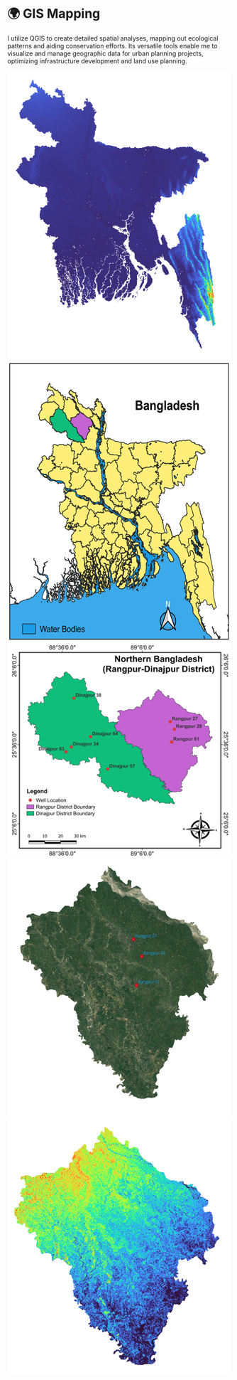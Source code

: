 # 🌍 GIS Mapping
I utilize QGIS to create detailed spatial analyses, mapping out ecological patterns and aiding conservation efforts. Its versatile tools enable me to visualize and manage geographic data for urban planning projects, optimizing infrastructure development and land use planning.


<p float="left">  
<img src="https://github.com/Abdullah-TU/GIS-Mapping/blob/main/Bangladesh_raster.png" width="600" height="650">
 <img src="https://github.com/Abdullah-TU/GIS-Mapping/blob/main/Bangladesh.png" width="600" height="630">
<img src="https://github.com/Abdullah-TU/GIS-Mapping/blob/main/Study_Area_Map(Rangpur-Dinajpur).png" width="600" height="480">
<img src="https://github.com/Abdullah-TU/GIS-Mapping/blob/main/Rangpur_Ruster_image.png" width="520" height="580">
<img src="https://github.com/Abdullah-TU/GIS-Mapping/blob/main/Rangpur_raster_final_image.png" width="520" height="580">
</p>
